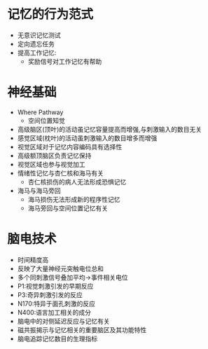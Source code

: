 # 记忆的行为范式

- 无意识记忆测试
- 定向遗忘任务
- 提高工作记忆:
	- 奖励信号对工作记忆有帮助

# 神经基础

- Where Pathway
	- 空间位置知觉
- 高级脑区(顶叶)的活动虽记忆容量提高而增强,与刺激输入的数目无关
- 感觉区域(枕叶)的活动虽刺激输入的数目增多而增强
- 视觉区域对于记忆内容编码具有选择性
- 高级额顶脑区负责记忆保持
- 视觉区域也参与视觉加工
- 情绪性记忆与杏仁核和海马有关
	- 杏仁核损伤的病人无法形成恐惧记忆
- 海马与海马旁回
	- 海马损伤无法形成新的程序性记忆
	- 海马旁回与空间位置记忆有关

# 脑电技术

- 时间精度高
- 反映了大量神经元突触电位总和
- 多个同刺激信号叠加平均→事件相关电位
- P1:视觉刺激引发的早期反应
- P3:奇异刺激引发的反应
- N170:特异于面孔刺激的反应
- N400:语言加工相关的成分
- 脑电中的对侧延迟反应与记忆有关
- 磁共振揭示与记忆相关的重要脑区及其功能特性
- 脑电追踪记忆数目的生理指标